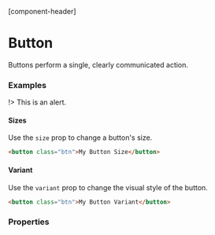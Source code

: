 [component-header]

# Button

Buttons perform a single, clearly communicated action.

### Examples

!> This is an alert.

#### Sizes

Use the `size` prop to change a button's size.

```html preview expanded
<button class="btn">My Button Size</button>
```

#### Variant

Use the `variant` prop to change the visual style of the button.

```html preview
<button class="btn">My Button Variant</button>
```

### Properties
